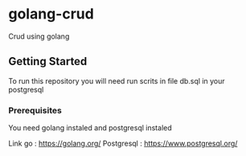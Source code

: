 # golang-crud
Crud using golang

## Getting Started

To run this repository you will need run scrits in file db.sql in your postgresql

### Prerequisites
You need golang instaled and postgresql instaled

Link go : https://golang.org/
Postgresql : https://www.postgresql.org/
